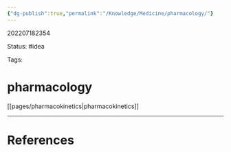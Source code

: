 ```yaml
---
{"dg-publish":true,"permalink":"/Knowledge/Medicine/pharmacology/"}
---
```



202207182354

Status: #idea

Tags:

# pharmacology


[[pages/pharmacokinetics\|pharmacokinetics]]





___
# References

